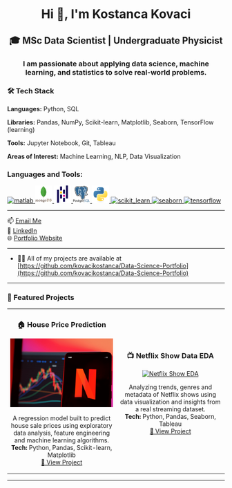 <h1 align="center">Hi 👋, I'm Kostanca Kovaci</h1>

<h2 align="center">🎓 MSc Data Scientist | Undergraduate Physicist</h2>
<h3 align="center">I am passionate about applying data science, machine learning, and statistics to solve real-world problems.</h3>


### 🛠️ Tech Stack
**Languages:** Python, SQL  

**Libraries:** Pandas, NumPy, Scikit-learn, Matplotlib, Seaborn, TensorFlow (learning)  

**Tools:** Jupyter Notebook, Git, Tableau

**Areas of Interest:** Machine Learning, NLP, Data Visualization

<h3 align="left">Languages and Tools:</h3>
<p align="left"> <a href="https://www.mathworks.com/" target="_blank" rel="noreferrer"> <img src="https://upload.wikimedia.org/wikipedia/commons/2/21/Matlab_Logo.png" alt="matlab" width="40" height="40"/> </a> <a href="https://www.mongodb.com/" target="_blank" rel="noreferrer"> <img src="https://raw.githubusercontent.com/devicons/devicon/master/icons/mongodb/mongodb-original-wordmark.svg" alt="mongodb" width="40" height="40"/> </a> <a href="https://pandas.pydata.org/" target="_blank" rel="noreferrer"> <img src="https://raw.githubusercontent.com/devicons/devicon/2ae2a900d2f041da66e950e4d48052658d850630/icons/pandas/pandas-original.svg" alt="pandas" width="40" height="40"/> </a> <a href="https://www.postgresql.org" target="_blank" rel="noreferrer"> <img src="https://raw.githubusercontent.com/devicons/devicon/master/icons/postgresql/postgresql-original-wordmark.svg" alt="postgresql" width="40" height="40"/> </a> <a href="https://www.python.org" target="_blank" rel="noreferrer"> <img src="https://raw.githubusercontent.com/devicons/devicon/master/icons/python/python-original.svg" alt="python" width="40" height="40"/> </a> <a href="https://scikit-learn.org/" target="_blank" rel="noreferrer"> <img src="https://upload.wikimedia.org/wikipedia/commons/0/05/Scikit_learn_logo_small.svg" alt="scikit_learn" width="40" height="40"/> </a> <a href="https://seaborn.pydata.org/" target="_blank" rel="noreferrer"> <img src="https://seaborn.pydata.org/_images/logo-mark-lightbg.svg" alt="seaborn" width="40" height="40"/> </a> <a href="https://www.tensorflow.org" target="_blank" rel="noreferrer"> <img src="https://www.vectorlogo.zone/logos/tensorflow/tensorflow-icon.svg" alt="tensorflow" width="40" height="40"/> </a> </p>

---

📫 [Email Me](mailto:kovacikostancal@gmail.com)  
🔗 [LinkedIn](https://linkedin.com/in/kostanca-kovaci)  
🌐 [Portfolio Website](https://.com)  

---

- 👨‍💻 All of my projects are available at [https://github.com/kovacikostanca/Data-Science-Portfolio](https://github.com/kovacikostanca/Data-Science-Portfolio)

---

### 🚀 Featured Projects

<table>
  <tr>
    <td width="50%">
      <h3 align="center">🏠 House Price Prediction</h3>
      <p align="center">
        <a href="https://github.com/kovacikostanca/Data-Science-Portfolio/tree/main/house-price-prediction" target="_blank">
          <img src="https://github.com/kovacikostanca/Data-Science-Portfolio/blob/main/Netflix-Show-EDA/Netflix-EDA.png" width="400" alt="House Price Prediction"/>
        </a>
      </p>
      <p align="center">
        A regression model built to predict house sale prices using exploratory data analysis, feature engineering and machine learning algorithms.  
        <br/>
        <strong>Tech:</strong> Python, Pandas, Scikit-learn, Matplotlib  
        <br/>
        <a href="https://github.com/kovacikostanca/Data-Science-Portfolio/tree/main/house-price-prediction" target="_blank">🔗 View Project</a>
      </p>
    </td>
    <td width="50%">
      <h3 align="center">📺 Netflix Show Data EDA</h3>
      <p align="center">
        <a href="https://github.com/kovacikostanca/Data-Science-Portfolio/tree/main/Netflix-Show-EDA" target="_blank">
          <img src="https://raw.githubusercontent.com/kovacikostanca/Data-Science-Portfolio/main/Netflix-Show-EDA/preview.png" width="400" alt="Netflix Show EDA"/>
        </a>
      </p>
      <p align="center">
        Analyzing trends, genres and metadata of Netflix shows using data visualization and insights from a real streaming dataset.  
        <br/>
        <strong>Tech:</strong> Python, Pandas, Seaborn, Tableau  
        <br/>
        <a href="https://github.com/kovacikostanca/Data-Science-Portfolio/tree/main/Netflix-Show-EDA" target="_blank">🔗 View Project</a>
      </p>
    </td>
  </tr>
</table>

---
